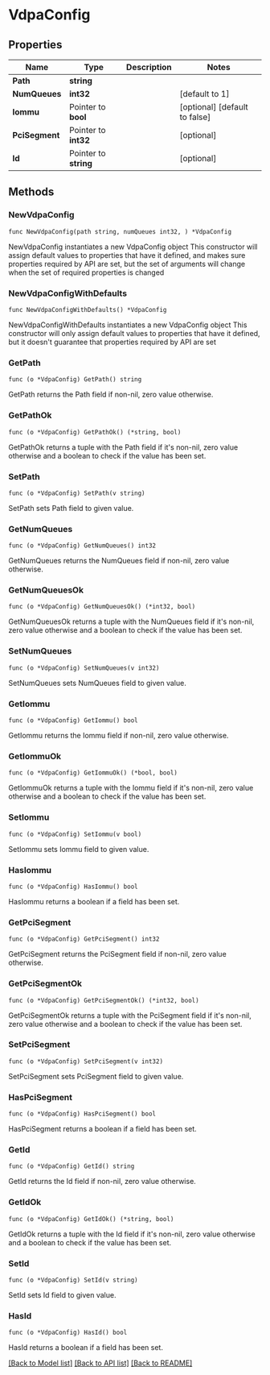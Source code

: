 # VdpaConfig

## Properties

Name | Type | Description | Notes
------------ | ------------- | ------------- | -------------
**Path** | **string** |  | 
**NumQueues** | **int32** |  | [default to 1]
**Iommu** | Pointer to **bool** |  | [optional] [default to false]
**PciSegment** | Pointer to **int32** |  | [optional] 
**Id** | Pointer to **string** |  | [optional] 

## Methods

### NewVdpaConfig

`func NewVdpaConfig(path string, numQueues int32, ) *VdpaConfig`

NewVdpaConfig instantiates a new VdpaConfig object
This constructor will assign default values to properties that have it defined,
and makes sure properties required by API are set, but the set of arguments
will change when the set of required properties is changed

### NewVdpaConfigWithDefaults

`func NewVdpaConfigWithDefaults() *VdpaConfig`

NewVdpaConfigWithDefaults instantiates a new VdpaConfig object
This constructor will only assign default values to properties that have it defined,
but it doesn't guarantee that properties required by API are set

### GetPath

`func (o *VdpaConfig) GetPath() string`

GetPath returns the Path field if non-nil, zero value otherwise.

### GetPathOk

`func (o *VdpaConfig) GetPathOk() (*string, bool)`

GetPathOk returns a tuple with the Path field if it's non-nil, zero value otherwise
and a boolean to check if the value has been set.

### SetPath

`func (o *VdpaConfig) SetPath(v string)`

SetPath sets Path field to given value.


### GetNumQueues

`func (o *VdpaConfig) GetNumQueues() int32`

GetNumQueues returns the NumQueues field if non-nil, zero value otherwise.

### GetNumQueuesOk

`func (o *VdpaConfig) GetNumQueuesOk() (*int32, bool)`

GetNumQueuesOk returns a tuple with the NumQueues field if it's non-nil, zero value otherwise
and a boolean to check if the value has been set.

### SetNumQueues

`func (o *VdpaConfig) SetNumQueues(v int32)`

SetNumQueues sets NumQueues field to given value.


### GetIommu

`func (o *VdpaConfig) GetIommu() bool`

GetIommu returns the Iommu field if non-nil, zero value otherwise.

### GetIommuOk

`func (o *VdpaConfig) GetIommuOk() (*bool, bool)`

GetIommuOk returns a tuple with the Iommu field if it's non-nil, zero value otherwise
and a boolean to check if the value has been set.

### SetIommu

`func (o *VdpaConfig) SetIommu(v bool)`

SetIommu sets Iommu field to given value.

### HasIommu

`func (o *VdpaConfig) HasIommu() bool`

HasIommu returns a boolean if a field has been set.

### GetPciSegment

`func (o *VdpaConfig) GetPciSegment() int32`

GetPciSegment returns the PciSegment field if non-nil, zero value otherwise.

### GetPciSegmentOk

`func (o *VdpaConfig) GetPciSegmentOk() (*int32, bool)`

GetPciSegmentOk returns a tuple with the PciSegment field if it's non-nil, zero value otherwise
and a boolean to check if the value has been set.

### SetPciSegment

`func (o *VdpaConfig) SetPciSegment(v int32)`

SetPciSegment sets PciSegment field to given value.

### HasPciSegment

`func (o *VdpaConfig) HasPciSegment() bool`

HasPciSegment returns a boolean if a field has been set.

### GetId

`func (o *VdpaConfig) GetId() string`

GetId returns the Id field if non-nil, zero value otherwise.

### GetIdOk

`func (o *VdpaConfig) GetIdOk() (*string, bool)`

GetIdOk returns a tuple with the Id field if it's non-nil, zero value otherwise
and a boolean to check if the value has been set.

### SetId

`func (o *VdpaConfig) SetId(v string)`

SetId sets Id field to given value.

### HasId

`func (o *VdpaConfig) HasId() bool`

HasId returns a boolean if a field has been set.


[[Back to Model list]](../README.md#documentation-for-models) [[Back to API list]](../README.md#documentation-for-api-endpoints) [[Back to README]](../README.md)


